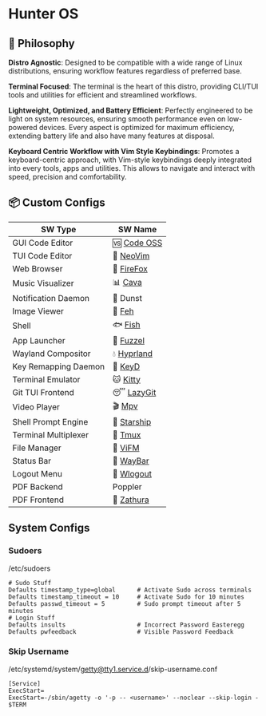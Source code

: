 # Hunter OS

## 🌿 Philosophy

**Distro Agnostic**: Designed to be compatible with a wide range of Linux distributions, ensuring workflow features regardless of preferred base.

**Terminal Focused**: The terminal is the heart of this distro, providing CLI/TUI tools and utilities for efficient and streamlined workflows.

**Lightweight, Optimized, and Battery Efficient**: Perfectly engineered to be light on system resources, ensuring smooth performance even on low-powered devices. Every aspect is optimized for maximum efficiency, extending battery life and also have many features at disposal.

**Keyboard Centric Workflow with Vim Style Keybindings**: Promotes a keyboard-centric approach, with Vim-style keybindings deeply integrated into every tools, apps and utilities. This allows to navigate and interact with speed, precision and comfortability.

## 📦 Custom Configs

| SW Type              | SW Name                                                |
| -------------------- | ------------------------------------------------------ |
| GUI Code Editor      | 🆚 [Code OSS](.config/Code%20-%20OSS/User/)            |
| TUI Code Editor      | 📝 [NeoVim](https://github.com/MidHunterX/HunterX-PDE) |
| Web Browser          | 🦊 [FireFox](.mozilla/)                                |
| Music Visualizer     | 📊 [Cava](.config/cava/)                               |
| Notification Daemon  | 🔔 Dunst                                               |
| Image Viewer         | 🌄 [Feh](.config/feh/)                                 |
| Shell                | 🐟 [Fish](.config/fish/)                               |
| App Launcher         | 📜 [Fuzzel](.config/fuzzel/)                           |
| Wayland Compositor   | 💧 [Hyprland](.config/hypr/)                           |
| Key Remapping Daemon | 🎹 [KeyD](.config/keyd/)                               |
| Terminal Emulator    | 🐱 [Kitty](.config/kitty/)                             |
| Git TUI Frontend     | 😴 [LazyGit](.config/lazygit/)                         |
| Video Player         | 🎬 [Mpv](.config/mpv/)                                 |
| Shell Prompt Engine  | 🚀 [Starship](.config/starship/)                       |
| Terminal Multiplexer | 🍱 [Tmux](.config/tmux/)                               |
| File Manager         | 📁 [ViFM](.config/vifm/)                               |
| Status Bar           | 🍫 [WayBar](.config/waybar/)                           |
| Logout Menu          | 🌳 [Wlogout](.config/wlogout/)                         |
| PDF Backend          | Poppler                                                |
| PDF Frontend         | 📄 [Zathura](.config/zathura/)                         |

## System Configs

### Sudoers

/etc/sudoers

```
# Sudo Stuff
Defaults timestamp_type=global      # Activate Sudo across terminals
Defaults timestamp_timeout = 10     # Activate Sudo for 10 minutes
Defaults passwd_timeout = 5         # Sudo prompt timeout after 5 minutes
# Login Stuff
Defaults insults                    # Incorrect Password Easteregg
Defaults pwfeedback                 # Visible Password Feedback
```

### Skip Username

/etc/systemd/system/getty@tty1.service.d/skip-username.conf

```
[Service]
ExecStart=
ExecStart=-/sbin/agetty -o '-p -- <username>' --noclear --skip-login - $TERM
```
